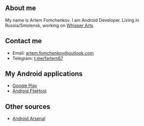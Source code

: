 ## About me

My name is Artem Fomchenkov. I am Android Developer. Living in Russia/Smolensk, working on [Whisper Arts](https://whisperarts.com).

## Contact me

- Email: artem.fomchenkov@outlook.com
- Telegram: [t.me/fartem67](https://t.me/fartem67)

## My Android applications

- [Google Play](https://play.google.com/store/apps/developer?id=fartem)
- [Android FileHost](https://androidfilehost.com/?w=profile&uid=8889791610682926718)

## Other sources

- [Android Arsenal](https://android-arsenal.com/user/fartem)
